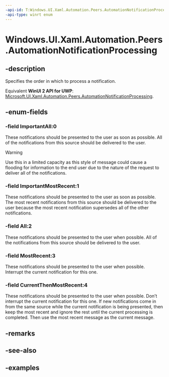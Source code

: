 ```yaml
---
-api-id: T:Windows.UI.Xaml.Automation.Peers.AutomationNotificationProcessing
-api-type: winrt enum
---
```


<!-- Enumeration syntax.
public enum AutomationNotificationProcessing : int 
-->

# Windows.UI.Xaml.Automation.Peers.AutomationNotificationProcessing

## -description
Specifies the order in which to process a notification.

Equivalent **WinUI 2 API for UWP**: [Microsoft.UI.Xaml.Automation.Peers.AutomationNotificationProcessing](/windows/winui/api/microsoft.ui.xaml.automation.peers.automationnotificationprocessing).

## -enum-fields
### -field ImportantAll:0
These notifications should be presented to the user as soon as possible. All of the notifications from this source should be delivered to the user.  
  
> [!WARNING]
> Use this in a limited capacity as this style of message could cause a flooding for information to the end user due to the nature of the request to deliver all of the notifications.

### -field ImportantMostRecent:1
These notifications should be presented to the user as soon as possible. The most recent notifications from this source should be delivered to the user because the most recent notification supersedes all of the other notifications. 

### -field All:2
These notifications should be presented to the user when possible. All of the notifications from this source should be delivered to the user.  

### -field MostRecent:3
These notifications should be presented to the user when possible. Interrupt the current notification for this one.

### -field CurrentThenMostRecent:4
These notifications should be presented to the user when possible. Don’t interrupt the current notification for this one. If new notifications come in from the same source while the current notification is being presented, then keep the most recent and ignore the rest until the current processing is completed. Then use the most recent message as the current message. 

## -remarks

## -see-also

## -examples

